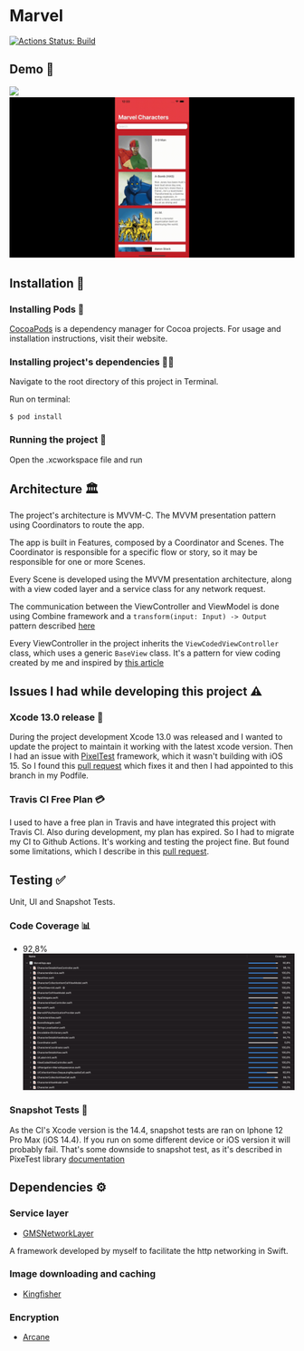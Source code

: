 # Marvel

[![Actions Status: Build](https://github.com/GabrielSilveiraa/Marvel/actions/workflows/workflow.yml/badge.svg)](https://github.com/GabrielSilveiraa/Marvel/actions?query=workflow%3A"workflow")

## Demo 📱

![](img/Characters.gif)![](img/CharacterDetails.gif)

## Installation 🔌

### Installing Pods 🔮
[CocoaPods](https://cocoapods.org) is a dependency manager for Cocoa projects. For usage and installation instructions, visit their website.

### Installing project's dependencies 🧑‍💻
Navigate to the root directory of this project in Terminal.

Run on terminal:
```
$ pod install
```

### Running the project 🚀
Open the .xcworkspace file and run

## Architecture 🏛

The project's architecture is MVVM-C. The MVVM presentation pattern using Coordinators to route the app.

The app is built in Features, composed by a Coordinator and Scenes.
The Coordinator is responsible for a specific flow or story, so it may be responsible for one or more Scenes.

Every Scene is developed using the MVVM presentation architecture, along with a view coded layer and a service class for any network request.

The communication between the ViewController and ViewModel is done using Combine framework and a `transform(input: Input) -> Output` pattern described [here](https://medium.com/blablacar-tech/rxswift-mvvm-66827b8b3f10) 

Every ViewController in the project inherits the `ViewCodedViewController` class, which uses a generic `BaseView` class. It's a pattern for view coding created by me and inspired by [this article](https://swiftrocks.com/writing-cleaner-view-code-by-overriding-loadview.html)


## Issues I had while developing this project ⚠️

### Xcode 13.0 release 🔨
During the project development Xcode 13.0 was released and I wanted to update the project to maintain it working with the latest xcode version. Then I had an issue with [PixelTest](https://github.com/KaneCheshire/PixelTest) framework, which it wasn't building with iOS 15. So I found this [pull request](https://github.com/KaneCheshire/PixelTest/pull/74) which fixes it and then I had appointed to this branch in my Podfile.

### Travis CI Free Plan 💳
I used to have a free plan in Travis and have integrated this project with Travis CI. Also during development, my plan has expired. So I had to migrate my CI to Github Actions. It's working and testing the project fine. But found some limitations, which I describe in this [pull request](https://github.com/GabrielSilveiraa/Marvel/pull/8).

## Testing ✅

Unit, UI and Snapshot Tests.

### Code Coverage 📊

- 92,8%
![](img/codecoverage.png)

### Snapshot Tests 📸
As the CI's Xcode version is the 14.4, snapshot tests are ran on Iphone 12 Pro Max (iOS 14.4). If you run on some different device or iOS version it will probably fail. That's some downside to snapshot test, as it's described in PixeTest library [documentation](https://github.com/KaneCheshire/PixelTest#readme)

## Dependencies ⚙️

### Service layer

* [GMSNetworkLayer](https://github.com/GabrielSilveiraa/GMSNetworkLayer)

A framework developed by myself to facilitate the http networking in Swift.

### Image downloading and caching

* [Kingfisher](https://github.com/onevcat/Kingfisher)

### Encryption

* [Arcane](https://github.com/onmyway133/Arcane)


